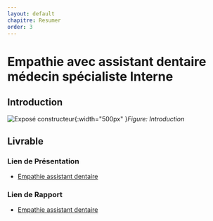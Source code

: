 ```yaml
---
layout: default
chapitre: Resumer
order: 3
---
```


# Empathie avec assistant dentaire médecin spécialiste Interne
<!-- new slide -->
## Introduction 

![Exposé constructeur](./empathie-medecine-generale/images/flat-nurse-with-patient_23-2148158495.avif){:width="500px" }*Figure: Introduction*


<!-- new slide -->

## Livrable 

### Lien de Présentation
- [Empathie assistant dentaire](/besoin/empathie-assistant-dentaire/presentation.html)

### Lien de Rapport
- [Empathie assistant dentaire](/besoin/empathie-assistant-dentaire/rapport.html)
  

<!-- new slide -->

